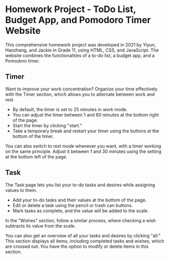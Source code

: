 # Homework Project - ToDo List, Budget App, and Pomodoro Timer Website

This comprehensive homework project was developed in 2021 by Yiyun, Haozhang, and Jackie in Grade 11, using HTML, CSS, and JavaScript. The website combines the functionalities of a to-do list, a budget app, and a Pomodoro timer.

## Timer

Want to improve your work concentration? Organize your time effectively with the Timer section, which allows you to alternate between work and rest.

- By default, the timer is set to 25 minutes in work mode.
- You can adjust the timer between 1 and 60 minutes at the bottom right of the page.
- Start the timer by clicking "start."
- Take a temporary break and restart your timer using the buttons at the bottom of the timer.

You can also switch to rest mode whenever you want, with a timer working on the same principle. Adjust it between 1 and 30 minutes using the setting at the bottom left of the page.

## Task

The Task page lets you list your to-do tasks and desires while assigning values to them.

- Add your to-do tasks and their values at the bottom of the page.
- Edit or delete a task using the pencil or trash can buttons.
- Mark tasks as complete, and the value will be added to the scale.

In the "Wishes" section, follow a similar process, where checking a wish subtracts its value from the scale.

You can also get an overview of all your tasks and desires by clicking "all." This section displays all items, including completed tasks and wishes, which are crossed out. You have the option to modify or delete items in this section.
